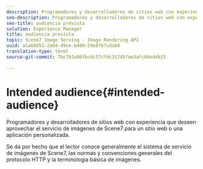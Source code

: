 ```yaml
---
description: Programadores y desarrolladores de sitios web con experiencia que deseen aprovechar el servicio de imágenes de Scene7 para un sitio web o una aplicación personalizada.
seo-description: Programadores y desarrolladores de sitios web con experiencia que deseen aprovechar el servicio de imágenes de Scene7 para un sitio web o una aplicación personalizada.
seo-title: audiencia prevista
solution: Experience Manager
title: audiencia prevista
topic: Scene7 Image Serving - Image Rendering API
uuid: a1a60d51-2a64-49ee-b409-59e8f67cdab0
translation-type: tm+mt
source-git-commit: 7bc7b3a86fbcdc57cfdc31745fae3afc06e44b15

---
```



# Intended audience{#intended-audience}

Programadores y desarrolladores de sitios web con experiencia que deseen aprovechar el servicio de imágenes de Scene7 para un sitio web o una aplicación personalizada.

Se da por hecho que el lector conoce generalmente el sistema de servicio de imágenes de Scene7, las normas y convenciones generales del protocolo HTTP y la terminología básica de imágenes.
